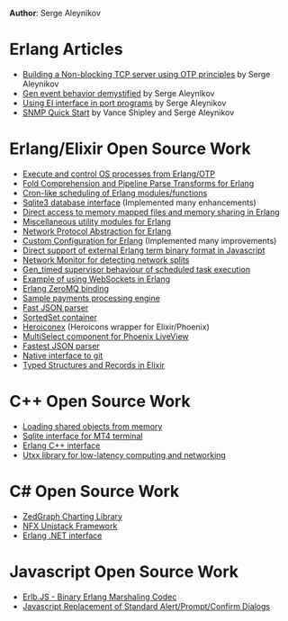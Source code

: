<!--
  google-site-verification: m9X2k6aE3oU5uvjG37Os04eRreQ8VvXvxyvhoYMOZ_8
  author: Serge Aleynikov
  title: Erlang Articles
-->

**Author**: Serge Aleynikov

# Erlang Articles

- [Building a Non-blocking TCP server using OTP principles](non-blocking-tcp-server.md) by Serge Aleynikov
- [Gen event behavior demystified](gen-event-demystified.md) by Serge Aleynikov
- [Using EI interface in port programs](ei-in-port-programs.md) by Serge Aleynikov
- [SNMP Quick Start](snmp-quick-start.md) by Vance Shipley and Serge Aleynikov

# Erlang/Elixir Open Source Work

- [Execute and control OS processes from Erlang/OTP](https://github.com/saleyn/erlexec)
- [Fold Comprehension and Pipeline Parse Transforms for Erlang](https://github.com/saleyn/etran)
- [Cron-like scheduling of Erlang modules/functions](https://github.com/erlware/erlcron)
- [Sqlite3 database interface](https://github.com/saleyn/erlang-sqlite3) (Implemented many
enhancements)
- [Direct access to memory mapped files and memory sharing in
Erlang](https://github.com/saleyn/emmap)
- [Miscellaneous utility modules for Erlang](https://github.com/saleyn/util)
- [Network Protocol Abstraction for Erlang](https://github.com/saleyn/proto)
- [Custom Configuration for Erlang](https://github.com/saleyn/erlcfg) (Implemented many
improvements)
- [Direct support of external Erlang term binary format in
Javascript](https://github.com/saleyn/erlb.js)
- [Network Monitor for detecting network splits](https://github.com/saleyn/netmon)
- [Gen_timed supervisor behaviour of scheduled task
execution](https://github.com/saleyn/gen_timed_server)
- [Example of using WebSockets in Erlang](https://github.com/saleyn/erws_example)
- [Erlang ZeroMQ binding](https://github.com/saleyn/erlzmq)
- [Sample payments processing engine](https://github.com/saleyn/payments-engine)
- [Fast JSON parser](https://github.com/saleyn/esimdjson)
- [SortedSet container](https://github.com/saleyn/sorted_set/tree/erlang)
- [Heroiconex](https://github.com/saleyn/heroiconex) (Heroicons wrapper for Elixir/Phoenix)
- [MultiSelect component for Phoenix LiveView](https://github.com/saleyn/phx-multi-select)
- [Fastest JSON parser](https://github.com/saleyn/simdjsone)
- [Native interface to git](https://github.com/saleyn/egit)
- [Typed Structures and Records in Elixir](https://github.com/saleyn/typedstruct)

# C++ Open Source Work

- [Loading shared objects from memory](https://github.com/saleyn/memfd_create)
- [Sqlite interface for MT4 terminal](https://github.com/saleyn/sqlite3-mt4)
- [Erlang C++ interface](https://github.com/saleyn/eixx)
- [Utxx library for low-latency computing and networking](https://github.com/saleyn/utxx)

# C# Open Source Work
- [ZedGraph Charting Library](https://github.com/saleyn/ZedGraph)
- [NFX Unistack Framework](https://github.com/saleyn/nfx)
- [Erlang .NET interface](https://github.com/saleyn/otp.net)

# Javascript Open Source Work
- [Erlb.JS - Binary Erlang Marshaling Codec](https://github.com/saleyn/erlb.js)
- [Javascript Replacement of Standard Alert/Prompt/Confirm Dialogs](https://github.com/saleyn/js-dialog)
